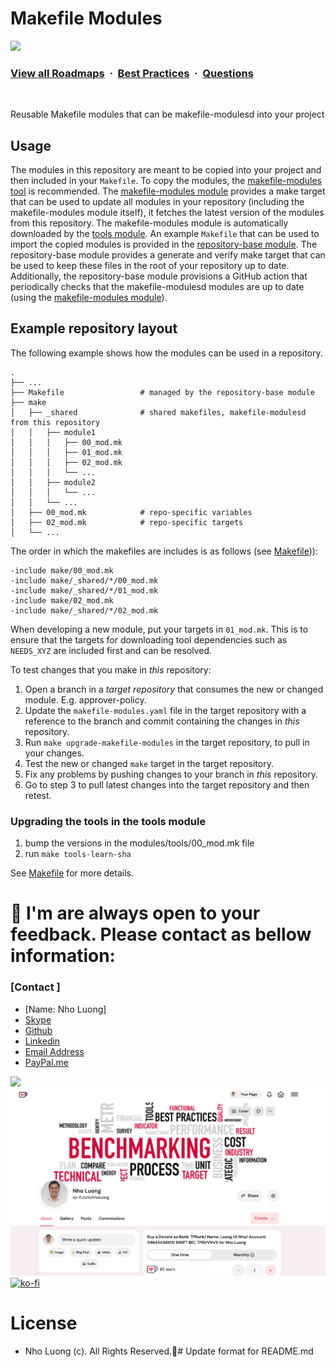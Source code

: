 # Makefile Modules

![](https://i.imgur.com/waxVImv.png)
### [View all Roadmaps](https://github.com/nholuongut/all-roadmaps) &nbsp;&middot;&nbsp; [Best Practices](https://github.com/nholuongut/all-roadmaps/blob/main/public/best-practices/) &nbsp;&middot;&nbsp; [Questions](https://www.linkedin.com/in/nholuong/)
<br/>

Reusable Makefile modules that can be makefile-modulesd into your project

## Usage

The modules in this repository are meant to be copied into your project and then included in your `Makefile`.
To copy the modules, the [makefile-modules tool](https://github.com/nholuongut/makefile-modules) is recommended.
The [makefile-modules module](./modules/makefile-modules/) provides a make target that can be used to update all modules in your repository (including the makefile-modules module itself),
it fetches the latest version of the modules from this repository. The makefile-modules module is automatically downloaded by the [tools module](./modules/tools/).
An example `Makefile` that can be used to import the copied modules is provided in the [repository-base module](./modules/repository-base/base/Makefile).
The repository-base module provides a generate and verify make target that can be used to keep these files in the root of your repository up to date.
Additionally, the repository-base module provisions a GitHub action that periodically checks that the makefile-modulesd modules are up to date (using the [makefile-modules module](./modules/makefile-modules/)).

## Example repository layout

The following example shows how the modules can be used in a repository.

```
.
├── ...
├── Makefile                 # managed by the repository-base module
├── make
│   ├── _shared              # shared makefiles, makefile-modulesd from this repository
│   │   ├── module1
│   │   │   ├── 00_mod.mk
│   │   │   ├── 01_mod.mk
│   │   │   ├── 02_mod.mk
│   │   │   └── ...
│   │   ├── module2
│   │   │   └── ...
│   │   └── ...
│   ├── 00_mod.mk            # repo-specific variables
│   ├── 02_mod.mk            # repo-specific targets
│   └── ...
```

The order in which the makefiles are includes is as follows (see [Makefile](./modules/repository-base/base/Makefile))):
```
-include make/00_mod.mk
-include make/_shared/*/00_mod.mk
-include make/_shared/*/01_mod.mk
-include make/02_mod.mk
-include make/_shared/*/02_mod.mk
```

When developing a new module, put your targets in `01_mod.mk`.
This is to ensure that the targets for downloading tool dependencies such as
`NEEDS_XYZ` are included first and can be resolved.

To test changes that you make in *this* repository:
1. Open a branch in a *target repository* that consumes the new or changed module. E.g. approver-policy.
2. Update the `makefile-modules.yaml` file in the target repository with a reference to the branch and commit containing the changes in *this* repository.
3. Run `make upgrade-makefile-modules` in the target repository, to pull in your changes.
4. Test the new or changed `make` target in the target repository.
5. Fix any problems by pushing changes to your branch in *this* repository.
6. Go to step 3 to pull latest changes into the target repository and then retest.

### Upgrading the tools in the tools module

1. bump the versions in the modules/tools/00_mod.mk file
2. run `make tools-learn-sha`

See [Makefile](./Makefile) for more details.

# 🚀 I'm are always open to your feedback.  Please contact as bellow information:
### [Contact ]
* [Name: Nho Luong]
* [Skype](luongutnho_skype)
* [Github](https://github.com/nholuongut/)
* [Linkedin](https://www.linkedin.com/in/nholuong/)
* [Email Address](luongutnho@hotmail.com)
* [PayPal.me](https://www.paypal.com/paypalme/nholuongut)

![](https://i.imgur.com/waxVImv.png)
![](Donate.png)
[![ko-fi](https://ko-fi.com/img/githubbutton_sm.svg)](https://ko-fi.com/nholuong)

# License
* Nho Luong (c). All Rights Reserved.🌟# Update format for README.md

